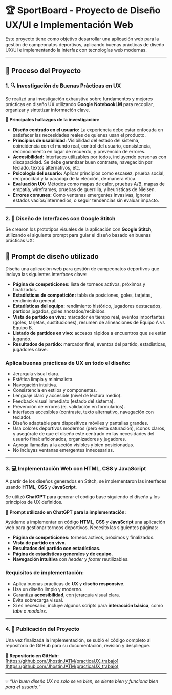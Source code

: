 # 🏆 SportBoard - Proyecto de Diseño UX/UI e Implementación Web

Este proyecto tiene como objetivo desarrollar una aplicación web para la gestión de campeonatos deportivos, aplicando buenas prácticas de diseño UX/UI e implementando la interfaz con tecnologías web modernas.

---

## 📌 Proceso del Proyecto

### 1. 🔍 Investigación de Buenas Prácticas en UX

Se realizó una investigación exhaustiva sobre fundamentos y mejores prácticas en diseño UX utilizando **Google NotebookLM** para recopilar, organizar y sintetizar información clave.

📖 **Principales hallazgos de la investigación:**

- **Diseño centrado en el usuario:** La experiencia debe estar enfocada en satisfacer las necesidades reales de quienes usan el producto.
- **Principios de usabilidad:** Visibilidad del estado del sistema, coincidencia con el mundo real, control del usuario, consistencia, reconocimiento en lugar de recuerdo, y prevención de errores.
- **Accesibilidad:** Interfaces utilizables por todos, incluyendo personas con discapacidad. Se debe garantizar buen contraste, navegación por teclado, textos alternativos, etc.
- **Psicología del usuario:** Aplicar principios como escasez, prueba social, reciprocidad y la paradoja de la elección, de manera ética.
- **Evaluación UX:** Métodos como mapas de calor, pruebas A/B, mapas de empatía, wireframes, pruebas de guerrilla, y heurísticas de Nielsen.
- **Errores comunes:** Como ventanas emergentes invasivas, ignorar estados vacíos/intermedios, o seguir tendencias sin evaluar impacto.

---

### 2. 🎨 Diseño de Interfaces con Google Stitch

Se crearon los prototipos visuales de la aplicación con **Google Stitch**, utilizando el siguiente prompt para guiar el diseño basado en buenas prácticas UX:

## 🧠 Prompt de diseño utilizado

Diseña una aplicación web para gestión de campeonatos deportivos que incluya las siguientes interfaces clave:

- **Página de competiciones:** lista de torneos activos, próximos y finalizados.
- **Estadísticas de competición:** tabla de posiciones, goles, tarjetas, rendimiento general.
- **Estadísticas del equipo:** rendimiento histórico, jugadores destacados, partidos jugados, goles anotados/recibidos.
- **Vista de partido en vivo:** marcador en tiempo real, eventos importantes (goles, tarjetas, sustituciones), resumen de alineaciones de Equipo A vs Equipo B.
- **Listado de partidos en vivo:** accesos rápidos a encuentros que se están jugando.
- **Resultados de partido:** marcador final, eventos del partido, estadísticas, jugadores clave.

### Aplica buenas prácticas de UX en todo el diseño:

- Jerarquía visual clara.
- Estética limpia y minimalista.
- Navegación intuitiva.
- Consistencia en estilos y componentes.
- Lenguaje claro y accesible (nivel de lectura medio).
- Feedback visual inmediato (estado del sistema).
- Prevención de errores (ej. validación en formularios).
- Interfaces accesibles (contraste, texto alternativo, navegación con teclado).
- Diseño adaptable para dispositivos móviles y pantallas grandes.
- Usa colores deportivos modernos (pero evita saturación), íconos claros, y asegúrate de que el diseño esté centrado en las necesidades del usuario final: aficionados, organizadores y jugadores.
- Agrega llamadas a la acción visibles y bien posicionadas.
- No incluyas ventanas emergentes innecesarias.


---

### 3. 💻 Implementación Web con HTML, CSS y JavaScript

A partir de los diseños generados en Stitch, se implementaron las interfaces usando **HTML**, **CSS** y **JavaScript**.

Se utilizó **ChatGPT** para generar el código base siguiendo el diseño y los principios de UX definidos.

🧠 **Prompt utilizado en ChatGPT para la implementación:**

Ayúdame a implementar en código **HTML**, **CSS** y **JavaScript** una aplicación web para gestionar torneos deportivos. Necesito las siguientes páginas:

- **Página de competiciones:** torneos activos, próximos y finalizados.
- **Vista de partido en vivo.**
- **Resultados del partido con estadísticas.**
- **Página de estadísticas generales y de equipo.**
- **Navegación intuitiva** con *header* y *footer* reutilizables.

### Requisitos de implementación:

- Aplica buenas prácticas de **UX** y **diseño responsive**.
- Usa un diseño limpio y moderno.
- Garantiza **accesibilidad**, con jerarquía visual clara.
- Evita sobrecarga visual.
- Si es necesario, incluye algunos scripts para **interacción básica**, como *tabs* o *modales*.


---

### 4. 🚀 Publicación del Proyecto

Una vez finalizada la implementación, se subió el código completo al repositorio de GitHub para su documentación, revisión y despliegue.

🔗 **Repositorio en GitHub:**  
[https://github.com/JhostinJATM/practicaUX_trabajo](https://github.com/JhostinJATM/practicaUX_trabajo)  

---

💡 *“Un buen diseño UX no solo se ve bien, se siente bien y funciona bien para el usuario.”*
